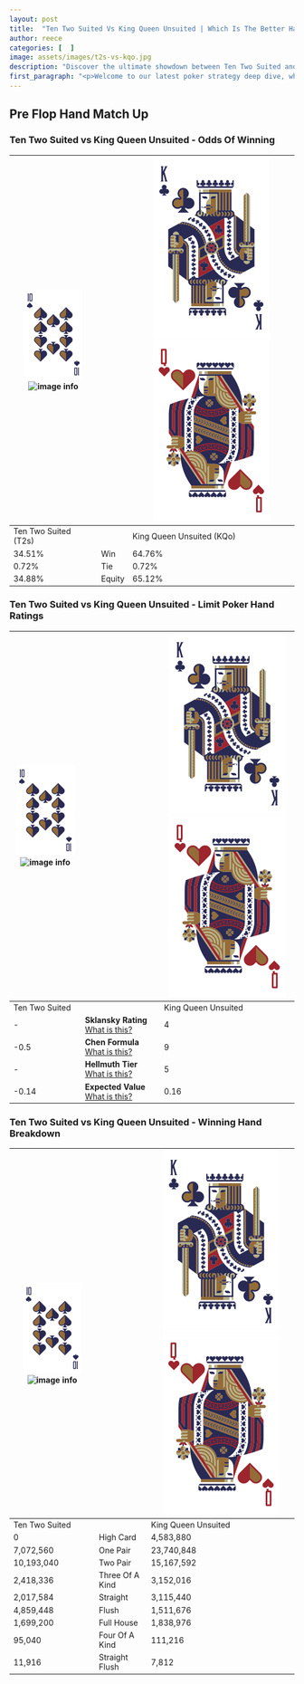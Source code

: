 ```yaml
---
layout: post
title:  "Ten Two Suited Vs King Queen Unsuited | Which Is The Better Hand In Poker? A Complete Guide"
author: reece
categories: [  ]
image: assets/images/t2s-vs-kqo.jpg
description: "Discover the ultimate showdown between Ten Two Suited and King Queen Unsuited in poker! Uncover the odds, strategies, and scenarios where one hand triumphs over the other. Get ready to up your poker game with this thrilling analysis."
first_paragraph: "<p>Welcome to our latest poker strategy deep dive, where we're pitting two distinct hands against each other in a high-stakes showdown: Ten Two Suited vs King Queen Unsuited.</p><p>In the dynamic world of poker, every decision counts, and knowing which hand holds the upper hand is key to your success at the table.</p><p>In this article, we'll dissect these two hands, explore the scenarios where one dominates the other, and equip you with the knowledge to make strategic choices that can tip the odds in your favor.</p><p>Get ready to unravel the intriguing dynamics of these poker hands and elevate your game to new heights.</p>"
---
```




[comment]: # (sp0)

## Pre Flop Hand Match Up

<div class="table hand-ratings" markdown="1"> 



### Ten Two Suited vs King Queen Unsuited - Odds Of Winning


    
| ![image info](assets/images/hand1/T.png) ![image info](assets/images/hand1/2s.png) |  | ![image info](assets/images/hand2/K.png) ![image info](assets/images/hand2/Qo.png) |
| -------- | -------- | -------- |
| Ten Two Suited (T2s) |  | King Queen Unsuited (KQo) |
| 34.51% | Win | 64.76% |
| 0.72% | Tie | 0.72% |
| 34.88% | Equity | 65.12% |




[comment]: # (sp1)



### Ten Two Suited vs King Queen Unsuited - Limit Poker Hand Ratings


    
| ![image info](assets/images/hand1/T.png) ![image info](assets/images/hand1/2s.png) |  | ![image info](assets/images/hand2/K.png) ![image info](assets/images/hand2/Qo.png) |
| -------- | -------- | -------- |
| Ten Two Suited |  | King Queen Unsuited |
| - | **Sklansky Rating** [What is this?](/sklansky-rating-explained) | 4 |
| -0.5 | **Chen Formula** [What is this?](/chen-formula-explained) | 9 |
| - | **Hellmuth Tier** [What is this?](/Hellmuth-tier-explained) | 5 |
| -0.14 | **Expected Value** [What is this?](/expected-value-explained) | 0.16 |




[comment]: # (sp2)



### Ten Two Suited vs King Queen Unsuited - Winning Hand Breakdown


    
| ![image info](assets/images/hand1/T.png) ![image info](assets/images/hand1/2s.png) |  | ![image info](assets/images/hand2/K.png) ![image info](assets/images/hand2/Qo.png) |
| -------- | -------- | -------- |
| Ten Two Suited |  | King Queen Unsuited |
| 0 | High Card | 4,583,880 |
| 7,072,560 | One Pair | 23,740,848 |
| 10,193,040 | Two Pair | 15,167,592 |
| 2,418,336 | Three Of A Kind | 3,152,016 |
| 2,017,584 | Straight | 3,115,440 |
| 4,859,448 | Flush | 1,511,676 |
| 1,699,200 | Full House | 1,838,976 |
| 95,040 | Four Of A Kind | 111,216 |
| 11,916 | Straight Flush | 7,812 |




[comment]: # (sp3)



</div>

[comment]: # (sp4)



[comment]: # (sp5)

